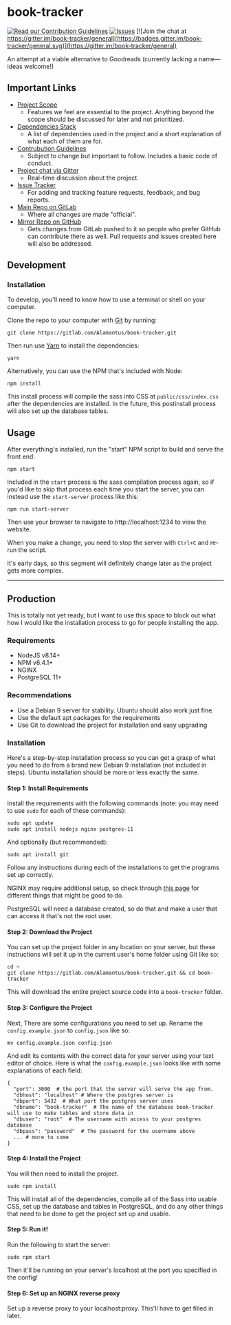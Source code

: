 # book-tracker

[![Read our Contribution Guidelines](https://badges.frapsoft.com/os/v1/open-source.svg?v=102)](./CONTRIBUTING.md) [![Issues](https://img.shields.io/github/issues/Alamantus/book-tracker.svg)](https://gitlab.com/Alamantus/book-tracker/issues) [![Join the chat at https://gitter.im/book-tracker/general](https://badges.gitter.im/book-tracker/general.svg)](https://gitter.im/book-tracker/general)

An attempt at a viable alternative to Goodreads (currently lacking a name—ideas welcome!)

## Important Links

- [Project Scope](https://gitlab.com/Alamantus/book-tracker/wikis/Project-Scope)
  - Features we feel are essential to the project. Anything beyond the scope should be discussed for later and not prioritized.
- [Dependencies Stack](https://gitlab.com/Alamantus/book-tracker/wikis/Dependencies-Stack)
  - A list of dependencies used in the project and a short explanation of what each of them are for.
- [Contrubution Guidelines](./CONTRIBUTING.md)
  - Subject to change but important to follow. Includes a basic code of conduct.
- [Project chat via Gitter](https://gitter.io/book-tracker)
  - Real-time discussion about the project.
- [Issue Tracker](https://gitlab.com/Alamantus/book-tracker/issues)
  - For adding and tracking feature requests, feedback, and bug reports.
- [Main Repo on GitLab](https://gitlab.com/Alamantus/book-tracker)
  - Where all changes are made "official".
- [Mirror Repo on GitHub](https://github.com/Alamantus/book-tracker)
  - Gets changes from GitLab pushed to it so people who prefer GitHub can contribute there as well. Pull requests and issues created here will also be addressed.

## Development

### Installation

To develop, you'll need to know how to use a terminal or shell on your computer.

Clone the repo to your computer with [Git](https://git-scm.com/) by running:

```
git clone https://gitlab.com/Alamantus/book-tracker.git
```

Then run use [Yarn](https://yarnpkg.com) to install the dependencies:

```
yarn
```

Alternatively, you can use the NPM that's included with Node:

```
npm install
```

This install process will compile the sass into CSS at `public/css/index.css` after the dependencies are installed.
In the future, this postinstall process will also set up the database tables.

## Usage

After everything's installed, run the "start" NPM script to build and serve the front end:

```
npm start
```

Included in the `start` process is the sass compilation process again, so if you'd like to skip that process each time
you start the server, you can instead use the `start-server` process like this:

```
npm run start-server
```

Then use your browser to navigate to http://localhost:1234 to view the website.

When you make a change, you need to stop the server with `Ctrl+C` and re-run the script.

It's early days, so this segment will definitely change later as the project gets more complex.

---

## Production

This is totally not yet ready, but I want to use this space to block out what how I would like the installation process
to go for people installing the app.

### Requirements

- NodeJS v8.14+
- NPM v6.4.1+
- NGINX
- PostgreSQL 11+

### Recommendations

- Use a Debian 9 server for stability. Ubuntu should also work just fine.
- Use the default apt packages for the requirements
- Use Git to download the project for installation and easy upgrading

### Installation

Here's a step-by-step installation process so you can get a grasp of what you need to do from a brand new
Debian 9 installation (not included in steps). Ubuntu installation should be more or less exactly the same.

#### Step 1: Install Requirements

Install the requirements with the following commands (note: you may need to use `sudo` for each of these commands):

```
sudo apt update
sudo apt install nodejs nginx postgres-11
```

And optionally (but recommended):
```
sudo apt install git
```

Follow any instructions during each of the installations to get the programs set up correctly.

NGINX may require additional setup, so check through [this page](https://www.digitalocean.com/community/tutorials/how-to-install-nginx-on-debian-9) for different things that might be good to do.

PostgreSQL will need a database created, so do that and make a user that can access it that's not the root user.

#### Step 2: Download the Project

You can set up the project folder in any location on your server, but these instructions will set it up in
the current user's home folder using Git like so:

```
cd ~
git clone https://gitlab.com/Alamantus/book-tracker.git && cd book-tracker
```

This will download the entire project source code into a `book-tracker` folder.

#### Step 3: Configure the Project

Next, There are some configurations you need to set up. Rename the `config.example.json` to `config.json` like so:

```
mv config.example.json config.json
```

And edit its contents with the correct data for your server using your text editor of choice. Here is what
the `config.example.json` looks like with some explanations of each field:

```
{
  "port": 3000  # the port that the server will serve the app from.
  "dbhost": "localhost" # Where the postgres server is
  "dbport": 5432  # What port the postgres server uses
  "dbname": "book-tracker"  # The name of the database book-tracker will use to make tables and store data in
  "dbuser": "root"  # The username with access to your postgres database
  "dbpass": "password"  # The password for the username above
  ... # more to come
}
```

#### Step 4: Install the Project

You will then need to install the project.

```
sudo npm install
```

This will install all of the dependencies, compile all of the Sass into usable CSS, set up the database and tables in PostgreSQL,
and do any other things that need to be done to get the project set up and usable.

#### Step 5: Run it!

Run the following to start the server:

```
sudo npm start
```

Then it'll be running on your server's localhost at the port you specified in the config!

#### Step 6: Set up an NGINX reverse proxy

Set up a reverse proxy to your localhost:proxy. This'll have to get filled in later.
